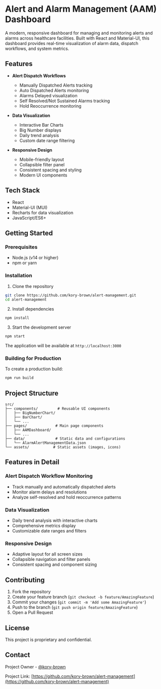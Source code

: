 # Alert and Alarm Management (AAM) Dashboard

A modern, responsive dashboard for managing and monitoring alerts and alarms across healthcare facilities. Built with React and Material-UI, this dashboard provides real-time visualization of alarm data, dispatch workflows, and system metrics.

## Features

- **Alert Dispatch Workflows**
  - Manually Dispatched Alerts tracking
  - Auto Dispatched Alerts monitoring
  - Alarms Delayed visualization
  - Self Resolved/Not Sustained Alarms tracking
  - Hold Reoccurrence monitoring

- **Data Visualization**
  - Interactive Bar Charts
  - Big Number displays
  - Daily trend analysis
  - Custom date range filtering

- **Responsive Design**
  - Mobile-friendly layout
  - Collapsible filter panel
  - Consistent spacing and styling
  - Modern UI components

## Tech Stack

- React
- Material-UI (MUI)
- Recharts for data visualization
- JavaScript/ES6+

## Getting Started

### Prerequisites

- Node.js (v14 or higher)
- npm or yarn

### Installation

1. Clone the repository
```bash
git clone https://github.com/kory-brown/alert-management.git
cd alert-management
```

2. Install dependencies
```bash
npm install
```

3. Start the development server
```bash
npm start
```

The application will be available at `http://localhost:3000`

### Building for Production

To create a production build:
```bash
npm run build
```

## Project Structure

```
src/
├── components/         # Reusable UI components
│   ├── BigNumberChart/
│   ├── BarChart/
│   └── ...
├── pages/             # Main page components
│   ├── AAMDashboard/
│   └── ...
├── data/              # Static data and configurations
│   └── AlarmAlertManagementData.json
└── assets/           # Static assets (images, icons)
```

## Features in Detail

### Alert Dispatch Workflow Monitoring
- Track manually and automatically dispatched alerts
- Monitor alarm delays and resolutions
- Analyze self-resolved and hold reoccurrence patterns

### Data Visualization
- Daily trend analysis with interactive charts
- Comprehensive metrics display
- Customizable date ranges and filters

### Responsive Design
- Adaptive layout for all screen sizes
- Collapsible navigation and filter panels
- Consistent spacing and component sizing

## Contributing

1. Fork the repository
2. Create your feature branch (`git checkout -b feature/AmazingFeature`)
3. Commit your changes (`git commit -m 'Add some AmazingFeature'`)
4. Push to the branch (`git push origin feature/AmazingFeature`)
5. Open a Pull Request

## License

This project is proprietary and confidential.

## Contact

Project Owner - [@kory-brown](https://github.com/kory-brown)

Project Link: [https://github.com/kory-brown/alert-management](https://github.com/kory-brown/alert-management) 